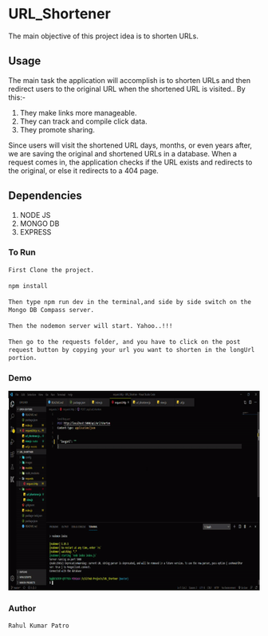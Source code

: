 # URL_Shortener

The main objective of this project idea is to shorten URLs.

## Usage

 The main task the application will accomplish is to shorten URLs and then redirect users to the original URL when the shortened URL is visited.. By this:-

1. They make links more manageable.
2. They can track and compile click data.
3. They promote sharing.

Since users will visit the shortened URL days, months, or even years after, we are saving the original and shortened URLs in a database. When a request comes in, the application checks if the URL exists and redirects to the original, or else it redirects to a 404 page.

## Dependencies 

1. NODE JS
2. MONGO DB
3. EXPRESS

### To Run
```
First Clone the project.

npm install

Then type npm run dev in the terminal,and side by side switch on the Mongo DB Compass server.

Then the nodemon server will start. Yahoo..!!!

Then go to the requests folder, and you have to click on the post request button by copying your url you want to shorten in the longUrl portion.
```

### Demo

<img src ="images/demo.gif"  width=700 height=400>

### Author 
```
Rahul Kumar Patro
```